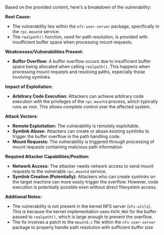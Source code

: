 Based on the provided content, here's a breakdown of the vulnerability:

**Root Cause:**

-   The vulnerability lies within the `nfs-user-server` package, specifically in the `rpc.mountd` service.
-   The `realpath()` function, used for path resolution, is provided with insufficient buffer space when processing mount requests.

**Weaknesses/Vulnerabilities Present:**

-   **Buffer Overflow:** A buffer overflow occurs due to insufficient buffer space being allocated when calling `realpath()`. This happens when processing mount requests and resolving paths, especially those involving symlinks.

**Impact of Exploitation:**

-   **Arbitrary Code Execution:** Attackers can achieve arbitrary code execution with the privileges of the `rpc.mountd` process, which typically runs as root. This allows complete control over the affected system.

**Attack Vectors:**

-   **Remote Exploitation:** The vulnerability is remotely exploitable.
-   **Symlink Abuse:** Attackers can create or abuse existing symlinks to trigger the buffer overflow in the path handling code.
-   **Mount Requests:** The vulnerability is triggered through processing of mount requests containing malicious path information

**Required Attacker Capabilities/Position:**

-   **Network Access:** The attacker needs network access to send mount requests to the vulnerable `rpc.mountd` service.
-   **Symlink Creation (Potentially):**  Attackers who can create symlinks on the target machine can more easily trigger the overflow. However, code execution is potentially possible even without direct filesystem access.

**Additional Notes:**

-   The vulnerability is not present in the kernel NFS server (`nfs-utils`). This is because the kernel implementation uses `PATH_MAX` for the buffer passed to `realpath()`, which is large enough to prevent the overflow.
-   The fix involves a patch to the `mountd.c` file within the `nfs-user-server` package to properly handle path resolution with sufficient buffer size